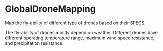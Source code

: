 # GlobalDroneMapping
Map the fly-ability of different type of drones based on their SPECS. 

The fly-ability of drones mostly depend on weather. Different drones have different operating temperature range, maximum wind speed resistance, and precipitation resistance. 

